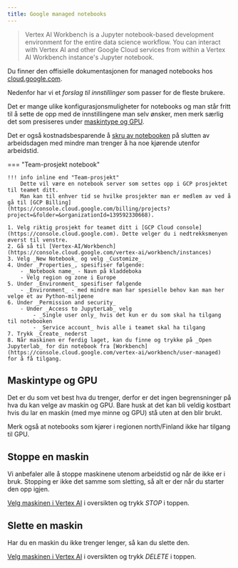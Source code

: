 ```yaml
---
title: Google managed notebooks
---
```


> Vertex AI Workbench is a Jupyter notebook-based development environment for the entire data science workflow. 
> You can interact with Vertex AI and other Google Cloud services from within a Vertex AI Workbench instance's Jupyter notebook.

Du finner den offisielle dokumentasjonen for managed notebooks hos [cloud.google.com](https://cloud.google.com/vertex-ai/docs/workbench/introduction).

Nedenfor har vi et _forslag til innstillinger_ som passer for de fleste brukere.

Det er mange ulike konfigurasjonsmuligheter for notebooks og man står fritt til å sette de opp med de innstillingene man selv ønsker, men merk særlig det som presiseres under [maskintype og GPU](#maskintype-og-gpu).

Det er også kostnadsbesparende å [skru av notebooken](#stoppe-en-maskin) på slutten av arbeidsdagen med mindre man trenger å ha noe kjørende utenfor arbeidstid.

=== "Team-prosjekt notebook"

    !!! info inline end "Team-prosjekt"
        Dette vil være en notebook server som settes opp i GCP prosjektet til teamet ditt.
        Man kan til enhver tid se hvilke prosjekter man er medlem av ved å gå til [GCP Billing](https://console.cloud.google.com/billing/projects?project=&folder=&organizationId=139592330668).

    1. Velg riktig prosjekt for teamet ditt i [GCP Cloud console](https://console.cloud.google.com). Dette velger du i nedtrekksmenyen øverst til venstre.
    2. Gå så til [Vertex-AI/Workbench](https://console.cloud.google.com/vertex-ai/workbench/instances)
    3. Velg _New Notebook_ og velg _Customize_
    4. Under _Properties_, spesifiser følgende:
        - _Notebook name_ - Navn på kladdeboka
        - Velg region og zone i Europe
    5. Under _Environment_ spesifiser følgende
        - _Environment_ - med mindre man har spesielle behov kan man her velge et av Python-miljøene
    6. Under _Permission and security_
        - Under _Access to JupyterLab_ velg
            - _Single user only_ hvis det kun er du som skal ha tilgang til notebooken
            - _Service account_ hvis alle i teamet skal ha tilgang
    7. Trykk _Create_ nederst
    8. Når maskinen er ferdig laget, kan du finne og trykke på _Open Jupyterlab_ for din notebook fra [Workbench](https://console.cloud.google.com/vertex-ai/workbench/user-managed) for å få tilgang.

## Maskintype og GPU
Det er du som vet best hva du trenger, derfor er det ingen begrensninger på hva du kan velge av maskin og GPU.
Bare husk at det kan bli veldig kostbart hvis du lar en maskin (med mye minne og GPU) stå uten at den blir brukt.

Merk også at notebooks som kjører i regionen north/Finland ikke har tilgang til GPU.

## Stoppe en maskin
Vi anbefaler alle å stoppe maskinene utenom arbeidstid og når de ikke er i bruk.
Stopping er ikke det samme som sletting, så alt er der når du starter den opp igjen.

[Velg maskinen i Vertex AI](https://console.cloud.google.com/vertex-ai/workbench/instances) i oversikten og trykk _STOP_ i toppen.


## Slette en maskin
Har du en maskin du ikke trenger lenger, så kan du slette den.

[Velg maskinen i Vertex AI](https://console.cloud.google.com/vertex-ai/workbench/instances) i oversikten og trykk _DELETE_ i toppen.
